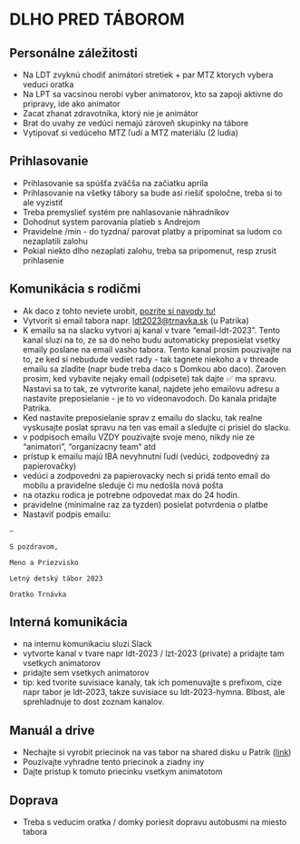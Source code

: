 # DLHO PRED TÁBOROM

## Personálne záležitosti

- Na LDT zvyknú chodiť animátori stretiek + par MTZ ktorych vybera veduci oratka
- Na LPT sa vacsinou nerobi vyber animatorov, kto sa zapoji aktivne do pripravy, ide ako animator
- Zacat zhanat zdravotníka, ktorý nie je animátor
- Brat do uvahy ze vedúci nemajú zároveň skupinky na tábore
- Vytipovať si vedúceho MTZ ľudí a MTZ materiálu (2 ludia)

## Prihlasovanie

- Prihlasovanie sa spúšťa zväčša na začiatku apríla
- Prihlasovanie na všetky tábory sa bude asi riešiť spoločne, treba si to ale vyzistiť
- Treba premyslieť systém pre nahlasovanie náhradníkov
- Dohodnut system parovania platieb s Andrejom
- Pravidelne /min - do tyzdna/ parovat platby a pripominat sa ludom co nezaplatili zalohu
- Pokial niekto dlho nezaplati zalohu, treba sa pripomenut, resp zrusit prihlasenie

## Komunikácia s rodičmi

- Ak daco z tohto neviete urobit, [pozrite si navody tu!](https://drive.google.com/drive/u/1/folders/17_TGDu3qapdayFC8Ift-yHTx0octh5qv)
- Vytvorit si email tabora napr. <ldt2023@trnavka.sk> (u Patrika)
- K emailu sa na slacku vytvori aj kanal v tvare “email-ldt-2023”. Tento kanal sluzi na to, ze sa do neho budu automaticky preposielat vsetky emaily poslane na email vasho tabora. Tento kanal prosim pouzivajte na to, ze ked si nebudude vediet rady - tak tagnete niekoho a v threade emailu sa zladite (napr bude treba daco s Domkou abo daco). Zaroven prosim, ked vybavite nejaky email (odpisete) tak dajte ✅ ma spravu. Nastavi sa to tak, ze vytvrorite kanal, najdete jeho emailovu adresu a nastavite preposielanie - je to vo videonavodoch. Do kanala pridajte Patrika.
- Ked nastavite preposielanie sprav z emailu do slacku, tak realne vyskusajte poslat spravu na ten vas email a sledujte ci prisiel do slacku.
- v podpisoch emailu VZDY pouzivajte svoje meno, nikdy nie ze “animatori”, “organizacny team” atd
- prístup k emailu majú IBA nevyhnutní ľudí (vedúci, zodpovedný za papierovačky)
- vedúci a zodpovedni za papierovacky nech si pridá tento email do mobilu a pravidelne sleduje či mu nedošla nová pošta
- na otazku rodica je potrebne odpovedat max do 24 hodin. 
- pravidelne (minimalne raz za tyzden) posielat potvrdenia o platbe
- Nastaviť podpis emailu:
  
```text
–

S pozdravom, 

Meno a Priezvisko

Letný detský tábor 2023

Oratko Trnávka
```

## Interná komunikácia

- na internu komunikaciu sluzi Slack
- vytvorte kanal v tvare napr ldt-2023 / lzt-2023 (private) a pridajte tam vsetkych animatorov
- pridajte sem vsetkych animatorov
- tip: ked tvorite suvisiace kanaly, tak ich pomenuvajte s prefixom, cize napr tabor je ldt-2023, takze suvisiace su ldt-2023-hymna. Blbost, ale sprehladnuje to dost zoznam kanalov.

## Manuál a drive

- Nechajte si vyrobit priecinok na vas tabor na shared disku u Patrik ([link](https://drive.google.com/drive/u/1/folders/0AOf5hAhweZ_cUk9PVA))
- Pouzivajte vyhradne tento priecinok a ziadny iny
- Dajte pristup k tomuto priecinku vsetkym animatotom

## Doprava

- Treba s veducim oratka / domky poriesit dopravu autobusmi na miesto tabora
